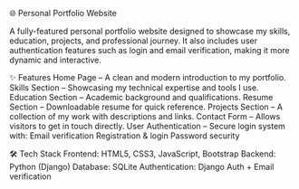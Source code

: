 🌐 Personal Portfolio Website

A fully-featured personal portfolio website designed to showcase my skills, education, projects, and professional journey. It also includes user authentication features such as login and email verification, making it more dynamic and interactive.

✨ Features
Home Page – A clean and modern introduction to my portfolio.
Skills Section – Showcasing my technical expertise and tools I use.
Education Section – Academic background and qualifications.
Resume Section – Downloadable resume for quick reference.
Projects Section – A collection of my work with descriptions and links.
Contact Form – Allows visitors to get in touch directly.
User Authentication – Secure login system with:
Email verification
Registration & login
Password security

🛠️ Tech Stack
Frontend: HTML5, CSS3, JavaScript, Bootstrap
Backend: Python (Django)
Database: SQLite
Authentication: Django Auth + Email verification
